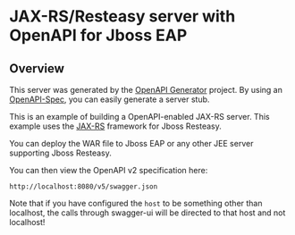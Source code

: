 # JAX-RS/Resteasy server with OpenAPI for Jboss EAP

## Overview
This server was generated by the [OpenAPI Generator](https://openapi-generator.tech) project. By using an
[OpenAPI-Spec](https://openapis.org), you can easily generate a server stub.

This is an example of building a OpenAPI-enabled JAX-RS server.
This example uses the [JAX-RS](https://jax-rs-spec.java.net/) framework for Jboss Resteasy.

You can deploy the WAR file to Jboss EAP or any other JEE server supporting Jboss Resteasy.

You can then view the OpenAPI v2 specification here:

```
http://localhost:8080/v5/swagger.json
```

Note that if you have configured the `host` to be something other than localhost, the calls through
swagger-ui will be directed to that host and not localhost!